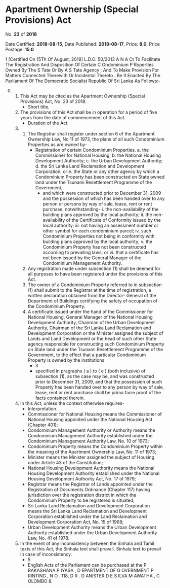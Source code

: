 # Apartment   Ownership  (Special  Provisions)   Act

No. **23** of **2018**

Date Certified: **2018-08-15**, Date Published: **2018-08-17**, Price: **8.0**, Price Postage: **15.0**

1
[Certified On 15Th Of August, 2018]
L.D.O. 50/2013
A N  A Ct   To   Facilitate   The   Registration   And   Disposition   Of   Certain C Ondominium  P Roperties   Owned   By   The  S Tate   Or   By   A  S Tate
Agency ;  And   To   Make   Provision   For   Matters   Connected
Therewith   Or   Incidental   Thereto .
Be It Enacted By The Parliament Of The Democratic Socialist Republic Of Sri Lanka As Follows:-

0. 
    1. This Act may be cited as the Apartment Ownership (Special Provisions) Act, No. 23 of 2018.
        - Short  title.
    2. The provisions of this Act shall be in operation for a period of five years from the date of commencement of this Act.
        - Duration of the Act.
    3. 
        1. The Registrar shall register under section 6 of the Apartment Ownership Law, No 11 of 1973, the plans of all such Condominium Properties as are owned by-
            - Registration of certain Condominium Properties.
            a. the Commissioner for National Housing;
            b. the National Housing Development Authority;
            c. the Urban Development Authority;
            d. the Sri Lanka Land Reclamation and Development Corporation; or
            e. the State or any other agency by which a Condominium Property has been constructed on State owned land under the Tsunami Resettlement Programme of the Government,
                - and which were constructed prior to December 31, 2009 and the possession of which has been handed over to any person or persons by way of sale, lease, rent or rent purchase, notwithstanding-
                i. the non-availability of the building plans approved by the local authority;
                ii. the non-availability of the Certificate of Conformity issued by the local authority;
                iii. not having an assessment number or other symbol for each condominium parcel;
                iv. such Condominium Properties not being in conformity with building plans approved by the local authority;
                v. the Condominium Property has not been constructed according to prevailing laws; or
                vi. that a certificate has not been issued by the General Manager of the Condominium Management Authority.
        2. Any registration made under subsection (1) shall be deemed for all purposes to have been registered under the provisions of this Act.
        3. The owner of a Condominium Property referred to in subsection (1) shall submit to the Registrar at the time of registration, a written declaration obtained from the Director- General of the Department of Buildings certifying the safety of occupation of the Condominium Property.
        4. A certificate issued under the hand of the Commissioner for National Housing, General Manager of the National Housing Development Authority, Chairman of the Urban Development Authority, Chairman of the Sri Lanka Land Reclamation and Development Corporation or the Minister assigned the subject of Lands and Land Development or the head of such other State agency responsible for constructing such Condominium Property on State land under the Tsunami Resettlement Programme of the Government, to the effect that a particular Condominium Property is owned by the institutions
            - 3
            - specified in pragraphs ( a ) to ( e ) (both inclusive) of subsection (1), as the case may be, and was constructed prior to December 31, 2009, and that the possession of such Property has been handed over to any person by way of sale, lease, rent or rent purchase shall be  prima facie  proof of the facts contained therein.
    4. In this Act, unless the context otherwise requires-
        - Interpretation.
        - Commissioner for National Housing means the Commissioner of National Housing appointed under the National Housing Act (Chapter 401);
        - Condominium Management Authority or Authority means the Condominium Management Authority established under the Condominium Management Authority Law, No. 10 of 1973;
        - Condominium Property means the Condominium Property within the meaning of the Apartment Ownership Law, No. 11 of 1973;
        - Minister means the Minister assigned the subject of Housing under Article 43 of the Constitution;
        - National Housing Development Authority means the National Housing Development Authority established under the National Housing Development Authority Act, No. 17 of 1979;
        - Registrar means the Registrar of Lands appointed under the Registration of Documents Ordinance (Chapter 117) having jurisdiction over the registration district in which the Condominium Property to be registered is situated;
        - Sri Lanka Land Reclamation and Development Corporation means the Sri Lanka Land Reclamation and Development  Corporation established under the Land Reclamation and Development  Corporation Act, No. 15 of 1968;
        - Urban Development Authority means the Urban Development Authority established under the Urban Development Authority Law, No. 41 of 1978.
    5. In the event of any inconsistency between the Sinhala and Tamil texts of this Act, the Sinhala text shall prevail. Sinhala text to prevail in case of inconsistency.
        - 5
        - English Acts of the Parliament can be purchased at the P RAKASHANA  P IYASA , D EPARTMENT   OF G OVERNMENT  P RINTING , N O . 118, D R . D ANISTER  D E  S ILVA  M AWATHA , C OLOMBO  8.